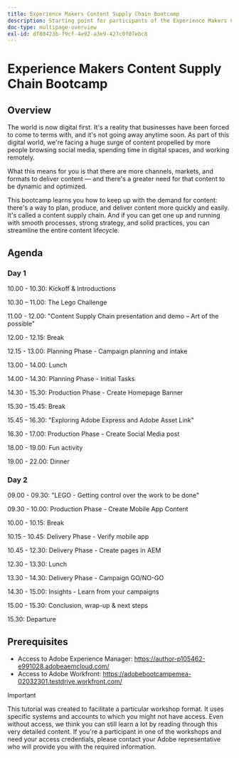 ```yaml
---
title: Experience Makers Content Supply Chain Bootcamp
description: Starting point for participants of the Experience Makers Content Supply Chain Bootcamp
doc-type: multipage-overview
exl-id: df80423b-f9cf-4e92-a3e9-427c0f07ebc8
---
```

# Experience Makers Content Supply Chain Bootcamp

## Overview

The world is now digital first. It's a reality that businesses have been forced to come to terms with, and it's not going away anytime soon. As part of this digital world, we're facing a huge surge of content propelled by more people browsing social media, spending time in digital spaces, and working remotely. 

What this means for you is that there are more channels, markets, and formats to deliver content — and there's a greater need for that content to be dynamic and optimized. 

This bootcamp learns you how to keep up with the demand for content: there's a way to plan, produce, and deliver content more quickly and easily. It's called a content supply chain. And if you can get one up and running with smooth processes, strong strategy, and solid practices, you can streamline the entire content lifecycle.

## Agenda

### Day 1

10.00 - 10.30: Kickoff & Introductions

10.30 – 11.00: The Lego Challenge

11.00 - 12.00: "Content Supply Chain presentation and demo – Art of the possible"

12.00 - 12.15: Break

12.15 - 13.00: Planning Phase - Campaign planning and intake

13.00 - 14.00: Lunch

14.00 - 14.30: Planning Phase - Initial Tasks

14.30 - 15.30: Production Phase - Create Homepage Banner

15.30 - 15.45: Break

15.45 - 16.30: "Exploring Adobe Express and Adobe Asset Link"

16.30 - 17.00: Production Phase - Create Social Media post

18.00 - 19.00: Fun activity

19.00 - 22.00: Dinner


### Day 2

09.00 - 09.30: "LEGO - Getting control over the work to be done"

09.30 - 10.00: Production Phase - Create Mobile App Content

10.00 - 10.15: Break

10.15 - 10.45: Delivery Phase - Verify mobile app

10.45 - 12.30: Delivery Phase - Create pages in AEM

12.30 - 13.30: Lunch

13.30 - 14.30: Delivery Phase - Campaign GO/NO-GO

14.30 - 15.00: Insights - Learn from your campaigns

15.00 - 15.30: Conclusion, wrap-up & next steps

15.30: Departure

## Prerequisites

- Access to Adobe Experience Manager: https://author-p105462-e991028.adobeaemcloud.com/ 
- Access to Adobe Workfront: https://adobebootcampemea-02032301.testdrive.workfront.com/ 


>[!IMPORTANT]
>
>This tutorial was created to facilitate a particular workshop format. It uses specific systems and accounts to which you might not have access. Even without access, we think you can still learn a lot by reading through this very detailed content. If you're a participant in one of the workshops and need your access credentials, please contact your Adobe representative who will provide you with the required information.
